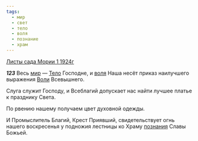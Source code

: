 ```yaml
---
tags:
  - мир
  - свет
  - тело
  - воля
  - познание
  - храм
---
```


[Листы сада Мории 1 1924г](https://127.0.0.1:4002/agni/1924)

___123___
Весь [мир](../../../tags/#мир) — [Тело](../../../tags/#тело) Господне, и [воля](../../../tags/#воля) Наша несёт приказ наилучшего выражения [Воли](../../../tags/#воля) Всевышнего.   

Слуга служит Господу, и Всеблагий допускает нас найти лучшее платье к празднику Света.   

По рвению нашему получаем цвет духовной одежды.   

И Промыслитель Благий, Крест Приявший, свидетельствует огнь нашего воскресенья у подножия лестницы ко Храму [познания](../../../tags/#познание) Славы Божьей.   

